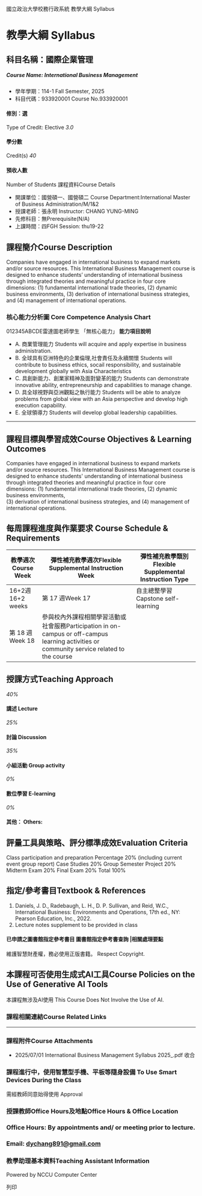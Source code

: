 國立政治大學校務行政系統 教學大綱 Syllabus
# 教學大綱 Syllabus
##  科目名稱：國際企業管理 
#####  Course Name: International Business Management
  * 學年學期：114-1 Fall Semester, 2025 
  * 科目代碼：933920001 Course No.933920001


#### 修別：選
Type of Credit: Elective 
_3.0_
#### 學分數
Credit(s)
_40_
#### 預收人數
Number of Students
課程資料Course Details
  * 開課單位：國營碩一、國營碩二 Course Department:International Master of Business Administration/M/1&2 
  * 授課老師：張永明 Instructor: CHANG YUNG-MING 
  * 先修科目：無Prerequisite(N/A)
  * 上課時間：四FGH Session: thu19-22


##  課程簡介Course Description
Companies have engaged in international business to expand markets and/or source resources. This International Business Management course is designed to enhance students’ understanding of international business through integrated theories and meaningful practice in four core dimensions: (1) fundamental international trade theories, (2) dynamic business environments, (3) derivation of international business strategies, and (4) management of international operations. 
###  核心能力分析圖 Core Competence Analysis Chart
012345ABCDE雷達圖老師學生
「無核心能力」 
**能力項目說明**
  * A. 商業管理能力 Students will acquire and apply expertise in business administration.
  * B. 全球具有亞洲特色的企業倫理,社會責任及永續關懷 Students will contribute to business ethics, socail responsibility, and sustainable development globally with Asia Characteristics
  * C. 具創新能力、創業家精神及面對變革的能力 Students can demonstrate innovative ability, entrepreneurship and capabilities to manage change.
  * D. 具全球視野與亞洲觀點之執行能力 Students will be able to analyze problems from global view with an Asia perspective and develop high execution capability.
  * E. 全球領導力 Students will develop global leadership capabilities.


* * *
##  課程目標與學習成效Course Objectives & Learning Outcomes 
Companies have engaged in international business to expand markets and/or source resources. This International Business Management course is designed to enhance students' understanding of international business through integrated theories and meaningful practice in four core dimensions: (1) fundamental international trade theories, (2) dynamic business environments,  
(3) derivation of international business strategies, and (4) management of international operations. 
##  每周課程進度與作業要求 Course Schedule & Requirements
教學週次Course Week | 彈性補充教學週次Flexible Supplemental Instruction Week | 彈性補充教學類別Flexible Supplemental Instruction Type  
---|---|---  
16+2週16+2 weeks | 第 17 週Week 17 | 自主總整學習Capstone self-learning  
第 18 週Week 18 | 參與校內外課程相關學習活動或社會服務Participation in on-campus or off-campus learning activities or community service related to the course  
##  授課方式Teaching Approach
_40%_
####  講述 Lecture
_25%_
####  討論 Discussion
_35%_
####  小組活動 Group activity
_0%_
####  數位學習 E-learning
_0%_
####  其他： Others:
##  評量工具與策略、評分標準成效Evaluation Criteria
Class participation and preparation Percentage 20%
(including current event group report)
Case Studies 20%
Group Semester Project 20%
Midterm Exam 20%
Final Exam 20%
Total 100%
##  指定/參考書目Textbook & References
1. Daniels, J. D., Radebaugh, L. H., D. P. Sullivan, and Reid, W.C., International Business: Environments and Operations, 17th ed., NY: Pearson Education, Inc., 2022.
2. Lecture notes supplement to be provided in class
####  已申請之圖書館指定參考書目  圖書館指定參考書查詢 |相關處理要點
維護智慧財產權，務必使用正版書籍。 Respect Copyright.
##  本課程可否使用生成式AI工具Course Policies on the Use of Generative AI Tools
本課程無涉及AI使用 This Course Does Not Involve the Use of AI.
###  課程相關連結Course Related Links
* * *
###  課程附件Course Attachments
  * 2025/07/01 International Business Management Syllabus 2025_.pdf  收合 


###  課程進行中，使用智慧型手機、平板等隨身設備 To Use Smart Devices During the Class
需經教師同意始得使用  Approval
###  授課教師Office Hours及地點Office Hours & Office Location
### Office Hours: By appointments and/ or meeting prior to lecture.
### Email: dychang891@gmail.com 
###  教學助理基本資料Teaching Assistant Information
Powered by NCCU Computer Center
  
列印
